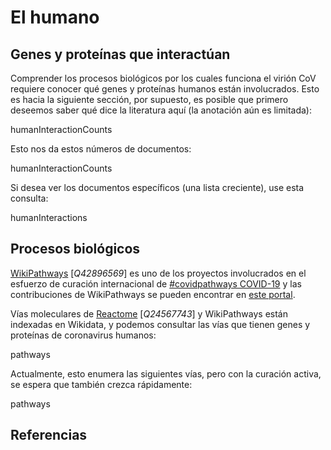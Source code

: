 # El humano

## Genes y proteínas que interactúan

Comprender los procesos biológicos por los cuales funciona el virión CoV requiere conocer qué genes y proteínas humanos están involucrados. Esto es hacia la siguiente sección, por supuesto, es posible que primero deseemos saber qué dice la literatura aquí (la anotación aún es limitada):

<sparql>humanInteractionCounts</sparql>

Esto nos da estos números de documentos:

<out>humanInteractionCounts</out>

Si desea ver los documentos específicos (una lista creciente), use esta consulta:

<sparql>humanInteractions</sparql>

## Procesos biológicos

[WikiPathways](https://wikipathways.org/) [<cite>Q42896569</cite>]
es uno de los proyectos involucrados en el esfuerzo de curación internacional de [#covidpathways COVID-19](https://covid.pages.uni.lu/map_curation) y las contribuciones de WikiPathways se pueden encontrar en [este portal](http://covid.wikipathways.org/).

Vías moleculares de [Reactome](http://reactome.org/) [<cite>Q24567743</cite>] y WikiPathways están indexadas en Wikidata, y podemos consultar las vías que tienen genes y proteínas de coronavirus humanos:

<sparql>pathways</sparql>

Actualmente, esto enumera las siguientes vías, pero con la curación activa, se espera que también crezca rápidamente:

<out>pathways</out>

## Referencias

<references/>
